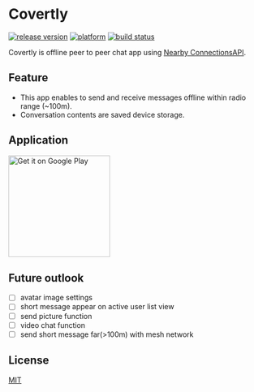 Covertly
====
[![release version](https://img.shields.io/badge/version-1.0-yellow)](https://img.shields.io/badge/version-1.0-yellow)
[![platform](https://img.shields.io/badge/platform-android-lightgrey)](https://img.shields.io/badge/platform-android-lightgrey)
[![build status](https://img.shields.io/badge/build-passing-green)](https://img.shields.io/badge/build-passing-green)

Covertly is offline peer to peer chat app using [Nearby ConnectionsAPI](https://developers.google.com/nearby/connections/overview).

## Feature
- This app enables to send and receive messages offline within radio range (~100m).
- Conversation contents are saved device storage.

## Application
<a href='https://play.google.com/store/apps/details?id=com.komeyama.offline.chat&utm_source=https%3A%2F%2Fplay.google.com%2Fstore%2Fapps%2Fdetails%3Fid%3Dcom.komeyama.offline.chat&pcampaignid=pcampaignidMKT-Other-global-all-co-prtnr-py-PartBadge-Mar2515-1'><img width="200" alt='Get it on Google Play' src='https://play.google.com/intl/ja/badges/static/images/badges/en_badge_web_generic.png'/></a>

## Future outlook
- [ ] avatar image settings
- [ ] short message appear on active user list view
- [ ] send picture function
- [ ] video chat function
- [ ] send short message far(>100m) with mesh network

## License

[MIT](https://github.com/Komeyama/offline-communication-android-app/blob/master/LICENSE.txt)
